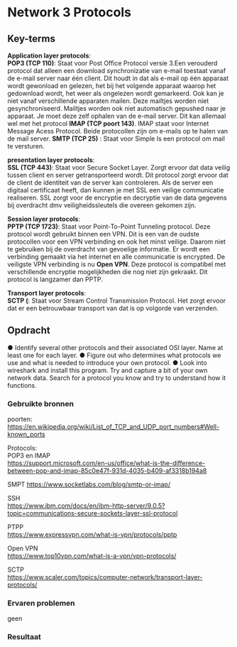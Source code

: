 # Network 3 Protocols


## Key-terms
**Application layer protocols**:  
**POP3 (TCP 110)**: Staat voor Post Office Protocol versie 3.Een verouderd protocol dat alleen een download synchronizatie van e-mail toestaat vanaf de e-mail server naar één client. Dit houdt in dat als e-mail op één apparaat wordt gewonload en gelezen, het bij het volgende apparaat waarop het gedownload wordt, het weer als ongelezen wordt gemarkeerd. Ook kan je niet vanaf verschillende apparaten mailen. Deze mailtjes worden niet gesynchroniseerd. Mailtjes worden ook niet automatisch gepushed naar je apparaat. Je moet deze zelf ophalen van de e-mail server. Dit kan allemaal wel met het protocol **IMAP (TCP poort 143)**. IMAP staat voor Internet Message Acess Protocol. Beide protocollen zijn om e-mails op te halen van de mail server. 
**SMTP (TCP 25)** : Staat voor Simple Is een protocol om mail te versturen. 

**presentation layer protocols**:  
**SSL (TCP 443)**: Staat voor Secure Socket Layer. Zorgt ervoor dat data veilig tussen client en server getransporteerd wordt. Dit protocol zorgt ervoor dat de client de identiteit van de server kan controleren. Als de server een digitaal certificaat heeft, dan kunnen je met SSL een veilige communicatie realiseren. SSL zorgt voor de encryptie en decryptie van de data gegevens bij overdracht dmv veiligheidssleutels die overeen gekomen zijn. 

**Session layer protocols**:     
**PPTP (TCP 1723)**: Staat voor Point-To-Point Tunneling protocol.  Deze protocol wordt gebruikt binnen een VPN. Dit is een van de oudste protocollen voor een VPN verbinding en ook het minst veilige. Daarom niet te gebruiken bij de overdracht van gevoelige informatie. Er wordt een verbinding gemaakt via het internet  en alle communicatie is encrypted. De veiligste VPN verbinding is nu **Open VPN**. Deze protocol is compatibel met verschillende encryptie mogelijkheden die nog niet zijn gekraakt. Dit protocol is langzamer dan PPTP. 

**Transport layer protocols**:  
**SCTP (**: Staat voor Stream Control Transmission Protocol. Het zorgt ervoor dat er een betrouwbaar transport van dat is op volgorde van verzenden. 



## Opdracht
●	Identify several other protocols and their associated OSI layer. Name at least one for each layer.
●	Figure out who determines what protocols we use and what is needed to introduce your own protocol.
●	Look into wireshark and install this program. Try and capture a bit of your own network data. Search for a protocol you know and try to understand how it functions.



### Gebruikte bronnen
poorten:  
https://en.wikipedia.org/wiki/List_of_TCP_and_UDP_port_numbers#Well-known_ports

Protocols:   
POP3 en IMAP  
https://support.microsoft.com/en-us/office/what-is-the-difference-between-pop-and-imap-85c0e47f-931d-4035-b409-af3318b194a8

SMPT
https://www.socketlabs.com/blog/smtp-or-imap/  

SSH  
https://www.ibm.com/docs/en/ibm-http-server/9.0.5?topic=communications-secure-sockets-layer-ssl-protocol  

PTPP  
https://www.expressvpn.com/what-is-vpn/protocols/pptp

Open VPN  
https://www.top10vpn.com/what-is-a-vpn/vpn-protocols/    

SCTP  
https://www.scaler.com/topics/computer-network/transport-layer-protocols/



### Ervaren problemen
geen

### Resultaat
